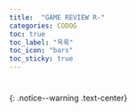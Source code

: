 ```yaml
---
title:  "GAME REVIEW R-"
categories: CODOG
toc: true
toc_label: "목록"
toc_icon: "bars"
toc_sticky: true
---
```


# 
{: .notice--warning .text-center}

